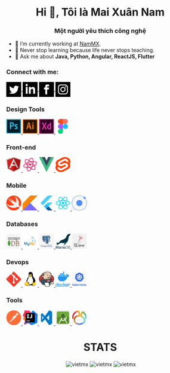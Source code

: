 <h1 align="center">Hi 👋, Tôi là Mai Xuân Nam</h1>
<h3 align="center">Một người yêu thích công nghệ</h3>

- 🔭 I’m currently working at [NamMX](https://www.maixuannam.com).
- 🌱 Never stop learning because life never stops teaching.
- 💬 Ask me about **Java, Python, Angular, ReactJS, Flutter**

<h3 align="left">Connect with me:</h3>
<p align="left">
  <a href="https://twitter.com/mxnam" target="blank">
    <img
      align="center"
      src="asset/twitter.png"
      alt="vietmx"
      height="40"
      width="40"
    />
  </a>
  <a href="https://linkedin.com/in/maixuannam" target="blank">
    <img
      align="center"
      src="asset/linkein.png"
      alt="vietmx"
      height="40"
      width="40"
    />
  </a>
  <a href="https://facebook.com/mxnam" target="blank">
    <img
      align="center"
      src="asset/facebook.png"
      alt="vietmx"
      height="40"
      width="40"
    />
  </a>
  <a href="https://instagram.com/maixuannam.vn" target="blank">
    <img
      align="center"
      src="asset/instagram.png"
      alt="vietmx"
      height="40"
      width="40"
    />
  </a>
</p>

<h3>Design Tools</h3>
<p align="left">
  <a href="https://www.photoshop.com/en" target="_blank">
    <img
      src="asset/ps.svg"
      alt="photoshop"
      width="40"
      height="40"
    />
  </a>
  <a href="https://www.adobe.com/in/products/illustrator.html" target="_blank">
    <img
      src="asset/ai.svg"
      alt="illustrator"
      width="40"
      height="40"
    />
  </a>
  <a href="https://www.adobe.com/products/xd.html" target="_blank">
    <img
      src="asset/xd.svg"
      alt="xd"
      width="40"
      height="40"
    />
  </a>
  <a href="https://www.figma.com/" target="_blank">
    <img
      src="asset/figma.svg"
      alt="figma"
      width="40"
      height="40"
    />
  </a>
</p>
<h3>Front-end</h3>
<p align="left">
  <a href="https://angular.io/" target="_blank">
    <img
      src="asset/angular.png"
      alt="angular"
      width="40"
      height="40"
    />
  </a>
  <a href="https://reactjs.org/" target="_blank">
    <img
      src="asset/reactjs.svg"
      alt="reactjs"
      width="40"
      height="40"
    />
  </a>
  <a href="https://vuejs.org/" target="_blank">
    <img
      src="asset/vuejs.png"
      alt="vuejs"
      width="40"
      height="40"
    />
  </a>
  <a href="https://svelteicons.dev/" target="_blank">
    <img
      src="asset/svelte.png"
      alt="svelte"
      width="40"
      height="40"
    />
  </a>
</p>

<h3>Mobile</h3>
<p align="left">
  <a href="https://developer.apple.com/swift/" target="_blank">
    <img
      src="asset/swift.png"
      alt="swift"
      width="40"
      height="40"
    />
  </a>
  <a href="https://developer.android.com/kotlin" target="_blank">
    <img
      src="asset/kotlin.png"
      alt="kotlin"
      width="40"
      height="40"
    />
  </a>
  <a href="https://flutter.dev" target="_blank">
    <img
      src="asset/flutter.svg"
      alt="flutter"
      width="40"
      height="40"
    />
  </a>
  <a href="https://reactnative.dev/" target="_blank">
    <img
      src="asset/reactNative.png"
      alt="react-native"
      width="40"
      height="40"
    />
  </a>
  <a href="https://ionicframework.com/" target="_blank">
    <img
      src="asset/ionic.png"
      alt="ionic"
      width="40"
      height="40"
    />
  </a>
</p>
<h3>Databases</h3>
<p align="left">
  <a href="https://www.mongodb.com/" target="_blank">
    <img
      src="asset/mongodb.jpg"
      alt="mongodb"
      width="40"
      height="40"
    />
  </a>
  <a href="https://www.mysql.com/" target="_blank">
    <img
      src="asset/mysql.png"
      alt="mysql"
      width="40"
      height="40"
    />
  </a>
  <a href="https://www.postgresql.org/" target="_blank">
    <img
      src="asset/postgreSQL.jpg"
      alt="postgreSQL"
      width="40"
      height="40"
    />
  </a>
  <a href="https://mariadb.org/" target="_blank">
    <img
      src="asset/mariadb.png"
      alt="mariadb"
      width="40"
      height="40"
    />
  </a>
  <a href="https://www.microsoft.com/en-us/sql-server/sql-server-downloads" target="_blank">
    <img
      src="asset/sqlServer.png"
      alt="sqlServer"
      width="40"
      height="40"
    />
  </a>
</p>
<h3>Devops</h3>
<p align="left">
  <a href="https://git-scm.com/" target="_blank">
    <img
      src="asset/git.svg"
      alt="git"
      width="40"
      height="40"
    />
  </a>
  <a href="https://www.linux.org/" target="_blank">
    <img
      src="asset/linux.svg"
      alt="linux"
      width="40"
      height="40"
    />
  </a>
  <a href="https://www.jenkins.io/" target="_blank">
    <img
      src="asset/jenkin.png"
      alt="jenkins"
      width="40"
      height="40"
    />
  </a>
  <a href="https://www.docker.com/" target="_blank">
    <img
      src="asset/docker.png"
      alt="docker"
      width="40"
      height="40"
    />
  </a>
  <a href="https://kubernetes.io/" target="_blank">
    <img
      src="asset/kubernetes.png"
      alt="kubernetes"
      width="40"
      height="40"
    />
  </a>
</p>
<h3>Tools</h3>
<p align="left">
  <a href="https://postman.com" target="_blank">
    <img
      src="asset/postman.png"
      alt="postman"
      width="40"
      height="40"
    />
  </a>
  <a href="https://www.jetbrains.com/idea/" target="_blank">
    <img
      src="asset/intellij.png"
      alt="intellij"
      width="40"
      height="40"
    />
  </a>
  <a href="https://code.visualstudio.com/" target="_blank">
    <img
      src="asset/vscode.png"
      alt="vscode"
      width="40"
      height="40"
    />
  </a>
  <a href="https://www.android.com/" target="_blank">
    <img
      src="asset/androidStudio.png"
      alt="androidStudio"
      width="40"
      height="40"
    />
  </a>
  <a href="https://www.navicat.com/" target="_blank">
    <img
      src="asset/navicat.jpg"
      alt="navicat"
      width="40"
      height="40"
    />
  </a>
</p>

<h1 align="center">STATS</h1>

<p align="center">&nbsp;<img align="center" src="https://github-readme-stats.vercel.app/api?username=vietmx&theme=gotham&show_icons=true" alt="vietmx" />

<img align="center" src="http://github-readme-streak-stats.herokuapp.com?user=vietmx&theme=gotham&hide_border=true&date_format=M%20j%5B%2C%20Y%5D" alt="vietmx" />
<img align="center" src="https://github-readme-stats.vercel.app/api/top-langs/?username=vietmx&layout=default&theme=gotham&hide=html&hide_border=true&card_width=330" alt="vietmx" /></p>

